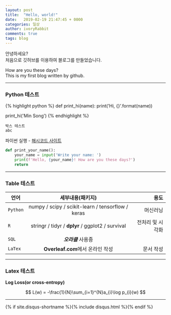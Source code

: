 ```yaml
---
layout: post
title:  "Hello, world!"
date:   2019-02-19 21:47:45 + 0000
categories: 일상
author: ivoryRabbit
comments: true
tags: blog
---
```


안녕하세요?  
처음으로 깃허브를 이용하여 블로그를 만들었습니다.
 
How are you these days?  
This is my first blog written by github.

* * *
### Python 테스트

{% highlight python %}
def print_hi(name):
  print('Hi, {}'.format(name))

print_hi('Min Song')
{% endhighlight %}

~~~
박스 테스트
abc
~~~

파이썬 실행 - [해시코드 사이트][python]

[python]: https://hashcode.co.kr/code_runners/

```python
def print_your_name():
    your_name = input('Write your name: ')
    print(f'Hello, {your_name}! How are you these days?')
    return
```
* * *

### Table 테스트

| 언어 | 세부내용(패키지) | 용도 |
|---|:---:|---:|
| `Python` | numpy / scipy / scikit-learn / tensorflow / keras | 머신러닝 |
| `R` | stringr / tidyr / **dplyr** / ggplot2 / survival | 전처리 및 시각화 |
| `SQL` | **_오라클_** 사용중 ||
| `LaTex` | **Overleaf.com**에서 온라인 작성 | 문서 작성 |


* * *

### Latex 테스트

__Log Loss(or cross-entropy)__

$$
L(w) = -\frac{1}{N}\sum_{i=1}^{N}a_{i}\log p_{i}(w)
$$

* * *

{% if site.disqus-shortname %}{% include disqus.html %}{% endif %}
